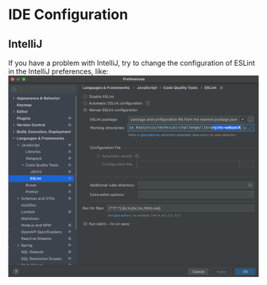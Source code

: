 # IDE Configuration

## IntelliJ
If you have a problem with IntelliJ, try to change the configuration of ESLint in the IntelliJ preferences, like:
![eslint-config.png](../../images/es-webpack-eslint-config.png)